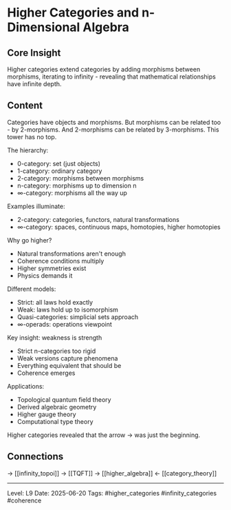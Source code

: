 # Higher Categories and n-Dimensional Algebra

## Core Insight
Higher categories extend categories by adding morphisms between morphisms, iterating to infinity - revealing that mathematical relationships have infinite depth.

## Content
Categories have objects and morphisms. But morphisms can be related too - by 2-morphisms. And 2-morphisms can be related by 3-morphisms. This tower has no top.

The hierarchy:
- 0-category: set (just objects)
- 1-category: ordinary category
- 2-category: morphisms between morphisms
- n-category: morphisms up to dimension n
- ∞-category: morphisms all the way up

Examples illuminate:
- 2-category: categories, functors, natural transformations
- ∞-category: spaces, continuous maps, homotopies, higher homotopies

Why go higher?
- Natural transformations aren't enough
- Coherence conditions multiply
- Higher symmetries exist
- Physics demands it

Different models:
- Strict: all laws hold exactly
- Weak: laws hold up to isomorphism
- Quasi-categories: simplicial sets approach
- ∞-operads: operations viewpoint

Key insight: weakness is strength
- Strict n-categories too rigid
- Weak versions capture phenomena
- Everything equivalent that should be
- Coherence emerges

Applications:
- Topological quantum field theory
- Derived algebraic geometry
- Higher gauge theory
- Computational type theory

Higher categories revealed that the arrow → was just the beginning.

## Connections
→ [[infinity_topoi]]
→ [[TQFT]]
→ [[higher_algebra]]
← [[category_theory]]

---
Level: L9
Date: 2025-06-20
Tags: #higher_categories #infinity_categories #coherence